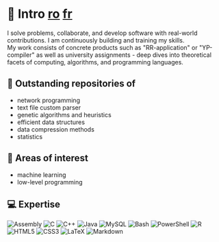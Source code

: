 # 💫 Intro [ro](./README_RO.md) [fr](./README_FR.md)

<p>I solve problems, collaborate, and develop software with real-world contributions. I am continuously building and training my skills. <br> My work consists of concrete products such as "RR-application" or "YP-compiler" as well as university assignments - deep dives into theoretical facets of computing, algorithms, and programming languages.</p>

## 🌱 Outstanding repositories of
- network programming
- text file custom parser
- genetic algorithms and heuristics
- efficient data structures
- data compression methods
- statistics

## 🔭 Areas of interest
- machine learning
- low-level programming

## 💻 Expertise
![Assembly](https://img.shields.io/badge/_-ASM-black.svg?style=for-the-badge&logo=assemblyscript&logoColor=white) ![C](https://img.shields.io/badge/c-%2300599C.svg?style=for-the-badge&logo=c&logoColor=white) ![C++](https://img.shields.io/badge/c++-%2300599C.svg?style=for-the-badge&logo=c%2B%2B&logoColor=white) ![Java](https://img.shields.io/badge/java-%2300599C.svg?style=for-the-badge&logo=openjdk&logoColor=white) ![MySQL](https://img.shields.io/badge/mysql-df3939.svg?style=for-the-badge&logo=mysql&logoColor=white) ![Bash](https://img.shields.io/badge/bash_script-df3939.svg?style=for-the-badge&logo=gnu-bash&logoColor=white) ![PowerShell](https://img.shields.io/badge/PowerShell-df3939.svg?style=for-the-badge&logo=powershell&logoColor=white) ![R](https://img.shields.io/badge/r-df3939.svg?style=for-the-badge&logo=r&logoColor=white) ![HTML5](https://img.shields.io/badge/html5-da2e9e.svg?style=for-the-badge&logo=html5&logoColor=white) ![CSS3](https://img.shields.io/badge/css3-da2e9e.svg?style=for-the-badge&logo=css3&logoColor=white) ![LaTeX](https://img.shields.io/badge/latex-674ea7.svg?style=for-the-badge&logo=latex&logoColor=white) ![Markdown](https://img.shields.io/badge/markdown-674ea7.svg?style=for-the-badge&logo=markdown&logoColor=white)
